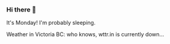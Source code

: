 ### Hi there :wave:

It's Monday! I'm probably sleeping.

Weather in Victoria BC: who knows, wttr.in is currently down...
